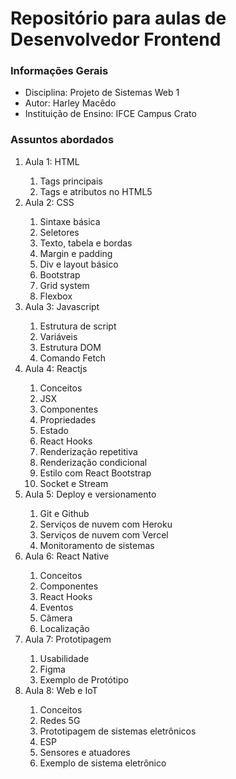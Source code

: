 <h1>Repositório para aulas de Desenvolvedor Frontend</h1>

<h3>Informações Gerais</h3>
<ul>
    <li>Disciplina: Projeto de Sistemas Web 1</li>
    <li>Autor: Harley Macêdo</li>
    <li>Instituição de Ensino: IFCE Campus Crato</li>
</ul>

<h3>Assuntos abordados</h3>
<ol>
    <li>Aula 1: HTML</li>
    <ol>    
        <li>Tags principais</li>
        <li>Tags e atributos no HTML5</li>
    </ol>
    <li>Aula 2: CSS</li>
    <ol>
        <li>Sintaxe básica</li>
        <li>Seletores</li>
        <li>Texto, tabela e bordas</li>
        <li>Margin e padding</li>
        <li>Div e layout básico</li>
        <li>Bootstrap</li>
        <li>Grid system</li>
        <li>Flexbox</li>            
    </ol>
    <li>Aula 3: Javascript</li>
    <ol>
        <li>Estrutura de script</li>
        <li>Variáveis</li>
        <li>Estrutura DOM</li>
        <li>Comando Fetch</li>
    </ol>
    <li>Aula 4: Reactjs</li>
    <ol>
        <li>Conceitos</li> 
        <li>JSX</li>
        <li>Componentes</li>
        <li>Propriedades</li>
        <li>Estado</li>
        <li>React Hooks</li>
        <li>Renderização repetitiva</li>
        <li>Renderização condicional</li>
        <li>Estilo com React Bootstrap</li>
        <li>Socket e Stream</li>
    </ol>
    <li>Aula 5: Deploy e versionamento</li>
    <ol>
        <li>Git e Github</li>
        <li>Serviços de nuvem com Heroku</li>
        <li>Serviços de nuvem com Vercel</li>
        <li>Monitoramento de sistemas</li>          
    </ol>
    <li>Aula 6: React Native</li>
    <ol>
        <li>Conceitos</li>
        <li>Componentes</li>
        <li>React Hooks</li>
        <li>Eventos</li>
        <li>Câmera</li>
        <li>Localização</li>
    </ol>
    <li>Aula 7: Prototipagem</li>
    <ol>
        <li>Usabilidade</li>
        <li>Figma</li>
        <li>Exemplo de Protótipo</li>
    </ol>
    <li>Aula 8: Web e IoT</li>
    <ol>
        <li>Conceitos</li>
        <li>Redes 5G</li>
        <li>Prototipagem de sistemas eletrônicos</li>
        <li>ESP</li>
        <li>Sensores e atuadores</li>
        <li>Exemplo de sistema eletrônico</li>
    </ol>
</ul>